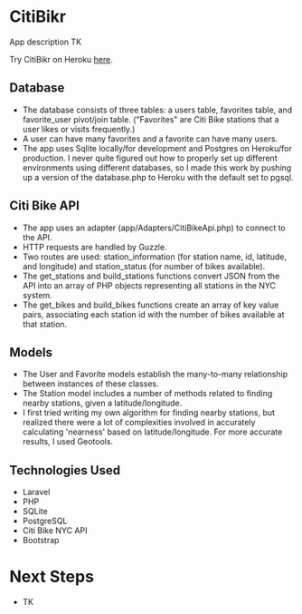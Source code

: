 # CitiBikr

App description TK

Try CitiBikr on Heroku [here](http://citibikr.herokuapp.com/).

## Database

* The database consists of three tables: a users table, favorites table, and favorite_user pivot/join table. ("Favorites" are Citi Bike stations that a user likes or visits frequently.)
* A user can have many favorites and a favorite can have many users.
* The app uses Sqlite locally/for development and Postgres on Heroku/for production. I never quite figured out how to properly set up different environments using different databases, so I made this work by pushing up a version of the database.php to Heroku with the default set to pgsql.

## Citi Bike API

* The app uses an adapter (app/Adapters/CitiBikeApi.php) to connect to the API.
* HTTP requests are handled by Guzzle.
* Two routes are used: station_information (for station name, id, latitude, and longitude) and station_status (for number of bikes available).
* The get_stations and build_stations functions convert JSON from the API into an array of PHP objects representing all stations in the NYC system.
* The get_bikes and build_bikes functions create an array of key value pairs, associating each station id with the number of bikes available at that station.

## Models

* The User and Favorite models establish the many-to-many relationship between instances of these classes.
* The Station model includes a number of methods related to finding nearby stations, given a latitude/longitude.
* I first tried writing my own algorithm for finding nearby stations, but realized there were a lot of complexities involved in accurately calculating 'nearness' based on latitude/longitude. For more accurate results, I used Geotools.

## Technologies Used

* Laravel
* PHP
* SQLite
* PostgreSQL
* Citi Bike NYC API
* Bootstrap

# Next Steps

* TK
